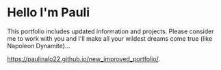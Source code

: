 # Hello I'm Pauli

This portfolio includes updated information and projects. Please consider me to work with you and I'll make all your wildest dreams come true (like Napoleon Dynamite)... 

https://paulinalo22.github.io/new_improved_portfolio/.

